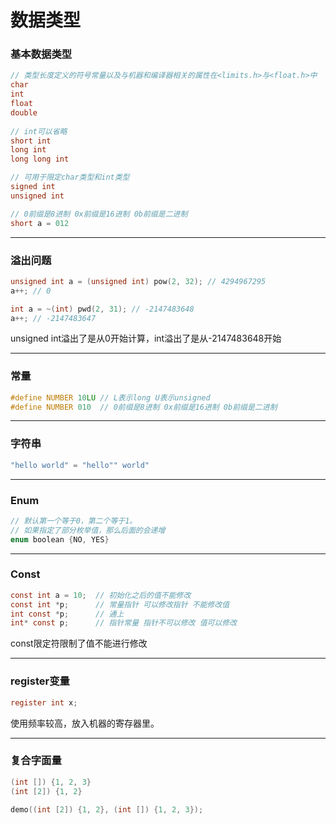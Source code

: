 # 数据类型

### 基本数据类型

```c
// 类型长度定义的符号常量以及与机器和编译器相关的属性在<limits.h>与<float.h>中
char
int
float
double
    
// int可以省略
short int
long int
long long int

// 可用于限定char类型和int类型
signed int
unsigned int

// 0前缀是8进制 0x前缀是16进制 0b前缀是二进制
short a = 012			
```

------

### 溢出问题

```c
unsigned int a = (unsigned int) pow(2, 32); // 4294967295
a++; // 0

int a = ~(int) pwd(2, 31); // -2147483648
a++; // -2147483647
```

unsigned int溢出了是从0开始计算，int溢出了是从-2147483648开始

------

### 常量

```c
#define NUMBER 10LU // L表示long U表示unsigned
#define NUMBER 010  // 0前缀是8进制 0x前缀是16进制 0b前缀是二进制
```

------

### 字符串

```c
"hello world" = "hello"" world"
```

------

### Enum

```c
// 默认第一个等于0，第二个等于1。
// 如果指定了部分枚举值，那么后面的会递增
enum boolean {NO, YES}
```

------

### Const

```c
const int a = 10;  // 初始化之后的值不能修改
const int *p;	   // 常量指针 可以修改指针 不能修改值
int const *p;	   // 通上
int* const p;      // 指针常量 指针不可以修改 值可以修改
```

const限定符限制了值不能进行修改

------

### register变量

```c
register int x;
```

使用频率较高，放入机器的寄存器里。

------

### 复合字面量

```c
(int []) {1, 2, 3}
(int [2]) {1, 2}

demo((int [2]) {1, 2}, (int []) {1, 2, 3});
```